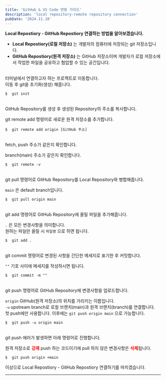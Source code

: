 ```yaml
---
title: 'GitHub & VS Code 연동 가이드'
description: 'local repository-remote repository connection'
pubDate: '2024.11.10'
---
```


**Local Repostiory - GitHub Repostiory 연결하는 방법을 알아보겠습니다.**

- **Local Repostiory(로컬 저장소)** 는 개발자의 컴퓨터에 저장되는 git 저장소입니다.
- **GitHub Repostiory(원격 저장소)** 는 GitHub 저장소이며 개발자가 로컬 저장소에서 작업한
  파일을 공유하고 협업할 수 있는 공간입니다.

<br/>
터미널에서 연결하고자 하는 프로젝트로 이동합니다.

<br>
이동 후 git을 초기화(생성) 해줍니다.

```
$  git init
```

<br>
GitHub Repository를 생성 후 생성된 Repository의 주소를 복사합니다.

git remote add 명령어로 새로운 원격 저장소를 추가합니다.

```
$  git remote add origin [GitHub 주소]
```

<br>
fetch, push 주소가 같은지 확인합니다.

branch(main) 주소가 같은지 확인합니다.

```
$  git remote -v
```

<br>
git pull 명령어로 GitHub Repository를 Local Repository와 병합해줍니다.

`main` 은 default branch입니다.

```
$  git pull origin main
```

<br>
git add 명령어로 GitHub Repository에 올릴 파일을 추가해줍니다.

`.` 은 모든 변경사항을 의미합니다.  
원하는 파일만 올릴 시 `파일명` 으로 하면 됩니다.

```
$  git add .
```

<br>
git commit 명령어로 변경된 사항을 간단한 메세지로 표기한 후 커밋합니다.

`""` 기호 사이에 메세지를 작성하시면 됩니다.

```
$  git commit -m ""
```

<br>
git push 명령어로 GitHub Repository에 변경사항을 업로드합니다.

`origin` GitHub(원격 저장소)의 위치를 가리키는 이름입니다.  
`-u` upstream branch로 로컬 브랜치(main)과 원격 브랜치(branch)를 연결합니다.  
첫 push에만 사용합니다. 이후에는 `git push origin main` 으로 가능합니다.

```
$  git push -u origin main
```

<br>
git push 에러가 발생하면 아래 명령어로 진행합니다.

원격 저장소로 <span style="color: red; font-weight: bold;">강제</span> push 하는 코드이기에 pull 하지 않은 변경사항은 <span style="color: red; font-weight: bold;">삭제</span>됩니다.

```
$  git push origin +main
```

이상으로 Local Repostiory - GitHub Repostiory 연결하기를 마치겠습니다.

---

<style>
h1 {
    font-size: 2em;
    margin-bottom: 20px;
    color: #34495E;
}

 
</style>

<script
  src="https://utteranc.es/client.js"
  repo="tjsgh1217/tjsgh1217.github.io"
  issue-term="pathname"
  theme="github-light"
  crossorigin="anonymous"
  async
></script>
